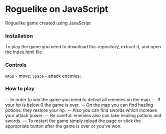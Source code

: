 # Roguelike on JavaScript
Roguelike game created using JavaScript

### Installation
To play the game you need to download this repository, extract it, and open the index.html file

### Controls
`WASD` - move;
`Space` - attack enemies;

### How to play
-- In order to win the game you need to defeat all enemies on the map.
-- If your hp is below 0 the game is over.
-- On the map you can find healing potions: they restore your hp.
-- Also you can find swords which increase your attack power.
-- Be careful: enemies also can take healing potions and swords.
-- To restart the game simply reload the page or click the appropriate
   button after the game is over or you've won.
